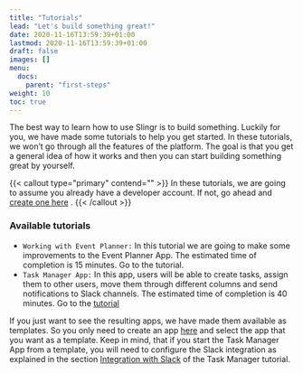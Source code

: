 ```yaml
---
title: "Tutorials"
lead: "Let's build something great!"
date: 2020-11-16T13:59:39+01:00
lastmod: 2020-11-16T13:59:39+01:00
draft: false
images: []
menu:
  docs:
    parent: "first-steps"
weight: 10
toc: true
---
```


The best way to learn how to use Slingr is to build something. Luckily for you, we have made some tutorials to help you get started. In these tutorials, we won’t go through all the features of the platform. The goal is that you get a general idea of how it works and then you can start building something great by yourself.

{{< callout type="primary" contend="" >}}
In these tutorials, we are going to assume you already have a developer account. If not, go ahead and <a href="">create one here</a>
.
{{< /callout >}}

### Available tutorials
- ```Working with Event Planner:``` In this tutorial we are going to make some improvements to the Event Planner App. The estimated time of completion is 15 minutes. Go to the tutorial.
- ```Task Manager App:``` In this app, users will be able to create tasks, assign them to other users, move them through different columns and send notifications to Slack channels. The estimated time of completion is 40 minutes. Go to the [tutorial]()

If you just want to see the resulting apps, we have made them available as templates. So you only need to create an app [here]() and select the app that you want as a template. Keep in mind, that if you start the Task Manager App from a template, you will need to configure the Slack integration as explained in the section [Integration with Slack]() of the Task Manager tutorial.

